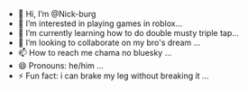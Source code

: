 - 👋 Hi, I’m @Nick-burg
- 👀 I’m interested in playing games in roblox...
- 🌱 I’m currently learning how to do double musty triple tap...
- 💞️ I’m looking to collaborate on my bro's dream ...
- 📫 How to reach me chama no bluesky ...
- 😄 Pronouns: he/him ...
- ⚡ Fun fact: i can brake my leg without breaking it ...

<!---
Nick-burg/Nick-burg is a ✨ special ✨ repository because its `README.md` (this file) appears on your GitHub profile.
You can click the Preview link to take a look at your changes.
--->
